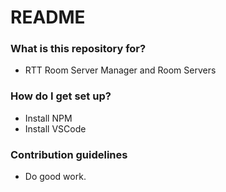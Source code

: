 # README #

### What is this repository for? ###
* RTT Room Server Manager and Room Servers

### How do I get set up? ###
* Install NPM
* Install VSCode

### Contribution guidelines ###
* Do good work.
